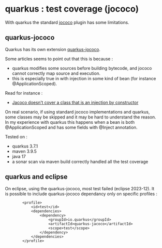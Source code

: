 # quarkus : test coverage (jococo)

With quarkus the standard [jococo](https://github.com/jacoco/jacoco) plugin has some limitations.

## quarkus-jococo

Quarkus has its own extension [quarkus-jococo](https://quarkus.io/extensions/io.quarkus/quarkus-jacoco/).

Some articles seems to point out that this is because :
* quarkus modifies some sources before building bytecode, and jococo cannot correctly map source and execution.
* this is especially true in with injection in some kind of bean (for instance @ApplicationScoped).

Read for instance : 
* [Jacoco doesn't cover a class that is an injection by constructor](https://github.com/quarkusio/quarkus/issues/32254)

On real scenario, if using standard jococo implementations and quarkus, some classes may be skipped and it may be hard to understand the reason.
In my experience with quarkus this happens when a bean is both @ApplicationScoped and has some fields with @Inject annotation.

Tested on : 
* quarkus 3.7.1
* maven 3.9.5
* java 17
* a sonar scan via maven build correctly handled all the test coverage

## quarkus and eclipse

On eclipse, using the quarkus-jococo, most test failed (eclipse 2023-12).
It is possible to include quarkus-jococo dependancy only on specific profiles : 

```
		<profile>
			<id>test</id>
			<dependencies>		
				<dependency>
					<groupId>io.quarkus</groupId>
					<artifactId>quarkus-jacoco</artifactId>
					<scope>test</scope>
				</dependency>
			</dependencies>						
		</profile>
```
